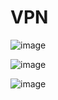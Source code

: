 # VPN

![image](https://user-images.githubusercontent.com/46523068/160524234-daaa1212-3db6-4855-bcd7-e2330fcda971.png)

![image](https://user-images.githubusercontent.com/46523068/160526785-391a45ae-2f41-4536-a589-0f3ec8977ff7.png)

![image](https://user-images.githubusercontent.com/46523068/160531042-a3d7a2e9-600b-400e-8957-ed4d16f63f2f.png)

